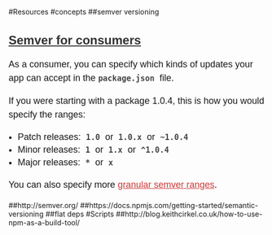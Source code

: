 #Resources
#concepts
##semver versioning
<h2 id="semver-for-consumers" class="deep-link" style="box-sizing: border-box; font-size: 24px; color: rgb(51, 51, 51); font-family: 'Source Sans Pro', 'Lucida Grande', sans-serif; line-height: normal;"><a href="https://docs.npmjs.com/getting-started/semantic-versioning#semver-for-consumers" style="box-sizing: border-box; color: rgb(51, 51, 51);">Semver for consumers</a></h2><p style="box-sizing: border-box; line-height: 1.5; font-family: 'Source Sans Pro', 'Lucida Grande', sans-serif; font-size: 18px;">As a consumer, you can specify which kinds of updates your app can accept in the<code style="box-sizing: border-box; color: rgb(68, 68, 68); margin: 0px 5px; font-weight: bold;">package.json</code>&nbsp;file.</p><p style="box-sizing: border-box; line-height: 1.5; font-family: 'Source Sans Pro', 'Lucida Grande', sans-serif; font-size: 18px;">If you were starting with a package 1.0.4, this is how you would specify the ranges:</p><ul style="box-sizing: border-box; margin-bottom: 0px; margin-left: 0px; padding-left: 18px; font-family: 'Source Sans Pro', 'Lucida Grande', sans-serif; font-size: 18px; line-height: normal;"><li style="box-sizing: border-box; padding: 2px 0px;">Patch releases:&nbsp;<code style="box-sizing: border-box; color: rgb(68, 68, 68); margin: 0px 5px; font-weight: bold;">1.0</code>&nbsp;or&nbsp;<code style="box-sizing: border-box; color: rgb(68, 68, 68); margin: 0px 5px; font-weight: bold;">1.0.x</code>&nbsp;or&nbsp;<code style="box-sizing: border-box; color: rgb(68, 68, 68); margin: 0px 5px; font-weight: bold;">~1.0.4</code></li><li style="box-sizing: border-box; padding: 2px 0px;">Minor releases:&nbsp;<code style="box-sizing: border-box; color: rgb(68, 68, 68); margin: 0px 5px; font-weight: bold;">1</code>&nbsp;or&nbsp;<code style="box-sizing: border-box; color: rgb(68, 68, 68); margin: 0px 5px; font-weight: bold;">1.x</code>&nbsp;or&nbsp;<code style="box-sizing: border-box; color: rgb(68, 68, 68); margin: 0px 5px; font-weight: bold;">^1.0.4</code></li><li style="box-sizing: border-box; padding: 2px 0px;">Major releases:&nbsp;<code style="box-sizing: border-box; color: rgb(68, 68, 68); margin: 0px 5px; font-weight: bold;">*</code>&nbsp;or&nbsp;<code style="box-sizing: border-box; color: rgb(68, 68, 68); margin: 0px 5px; font-weight: bold;">x</code></li></ul><p style="box-sizing: border-box; line-height: 1.5; font-family: 'Source Sans Pro', 'Lucida Grande', sans-serif; font-size: 18px;">You can also specify more&nbsp;<a href="https://docs.npmjs.com/misc/semver" style="box-sizing: border-box; color: rgb(203, 56, 55);">granular semver ranges</a>.</p>
##http://semver.org/
##https://docs.npmjs.com/getting-started/semantic-versioning
##flat deps
#Scripts
##http://blog.keithcirkel.co.uk/how-to-use-npm-as-a-build-tool/
